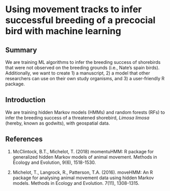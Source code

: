 # Using movement tracks to infer successful breeding of a precocial bird with machine learning

## Summary 

We are training ML algorithms to infer the breeding success of shorebirds that were not observed on the breeding grounds (i.e., Nate’s spain birds). Additionally, we want to create 1) a manuscript, 2) a model that other researchers can use on their own study organisms, and 3) a user-friendly R package.

## Introduction

   We are training hidden Markov models (HMMs) and random forests (RFs) to infer the breeding success of a threatened shorebird, *Limosa limosa* (hereby, known as godwits), with geospatial data. 
<br/>

## References

1. McClintock, B.T., Michelot, T. (2018) momentuHMM: R package for generalized hidden Markov models of animal movement. Methods in Ecology and Evolution, 9(6), 1518-1530.

2. Michelot, T., Langrock, R., Patterson, T.A. (2016). moveHMM: An R package for analysing animal movement data using hidden Markov models. Methods in Ecology and Evolution. 7(11), 1308-1315.

